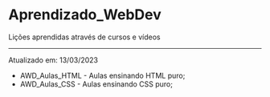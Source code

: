 # Aprendizado_WebDev
Lições aprendidas através de cursos e vídeos
<hr/>
Atualizado em: 13/03/2023
<ul>
  <li>AWD_Aulas_HTML - Aulas ensinando HTML puro;</li>
  <li>AWD_Aulas_CSS - Aulas ensinando CSS puro;</li>
</ul>

